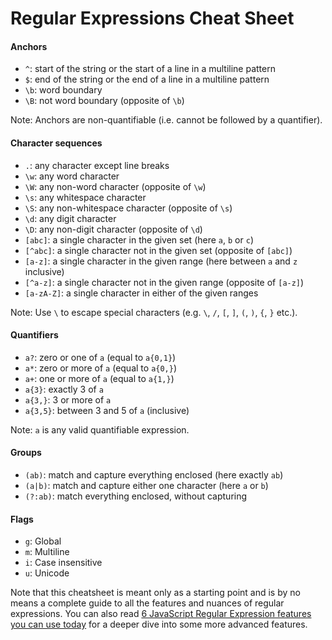 # Regular Expressions Cheat Sheet

#### Anchors

* `^`: start of the string or the start of a line in a multiline pattern
* `$`: end of the string or the end of a line in a multiline pattern
* `\b`: word boundary
* `\B`: not word boundary (opposite of `\b`)

Note: Anchors are non-quantifiable (i.e. cannot be followed by a quantifier).

#### Character sequences

* `.`: any character except line breaks
* `\w`: any word character
* `\W`: any non-word character (opposite of `\w`)
* `\s`: any whitespace character
* `\S`: any non-whitespace character (opposite of `\s`)
* `\d`: any digit character
* `\D`: any non-digit character (opposite of `\d`)
* `[abc]`: a single character in the given set (here `a`, `b` or `c`)
* `[^abc]`: a single character not in the given set (opposite of `[abc]`)
* `[a-z]`: a single character in the given range (here between `a` and `z` inclusive)
* `[^a-z]`: a single character not in the given range (opposite of `[a-z]`)
* `[a-zA-Z]`: a single character in either of the given ranges

Note: Use `\` to escape special characters (e.g. `\`, `/`, `[`, `]`, `(`, `)`, `{`, `}` etc.).

#### Quantifiers

* `a?`: zero or one of `a` (equal to `a{0,1}`)
* `a*`: zero or more of `a` (equal to `a{0,}`)
* `a+`: one or more of `a` (equal to `a{1,}`)
* `a{3}`: exactly 3 of `a`
* `a{3,}`: 3 or more of `a`
* `a{3,5}`: between 3 and 5 of `a` (inclusive)

Note: `a` is any valid quantifiable expression.

#### Groups

* `(ab)`: match and capture everything enclosed (here exactly `ab`)
* `(a|b)`: match and capture either one character (here `a` or `b`)
* `(?:ab)`: match everything enclosed, without capturing

#### Flags

* `g`: Global
* `m`: Multiline
* `i`: Case insensitive
* `u`: Unicode

Note that this cheatsheet is meant only as a starting point and is by no means a complete guide to all the features and nuances of regular expressions. You can also read [6 JavaScript Regular Expression features you can use today](https://github.com/mindulle/Documents/blob/main/blog/s/6-javascript-regexp-tricks/README.md) for a deeper dive into some more advanced features.
